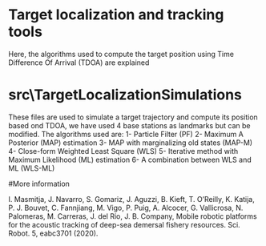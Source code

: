 # Target localization and tracking tools
Here, the algorithms used to compute the target position using Time Difference Of Arrival (TDOA) are explained

# src\TargetLocalizationSimulations
These files are used to simulate a target trajectory and compute its position based ond TDOA, we have used 4 base stations as landmarks but can be  modified. The algorithms used are:
1- Particle Filter (PF)
2- Maximum A Posterior (MAP) estimation
3- MAP with marginalizing old states (MAP-M)
4- Close-form Weighted Least Square (WLS)
5- Iterative method with Maximum Likelihood (ML) estimation
6- A combination between WLS and ML (WLS-ML)

#More information

I. Masmitja, J. Navarro, S. Gomariz, J. Aguzzi, B. Kieft, T. O’Reilly, K. Katija, P. J. Bouvet,
C. Fannjiang, M. Vigo, P. Puig, A. Alcocer, G. Vallicrosa, N. Palomeras, M. Carreras, J. del Rio,
J. B. Company, Mobile robotic platforms for the acoustic tracking of deep-sea demersal fishery
resources. Sci. Robot. 5, eabc3701 (2020).

